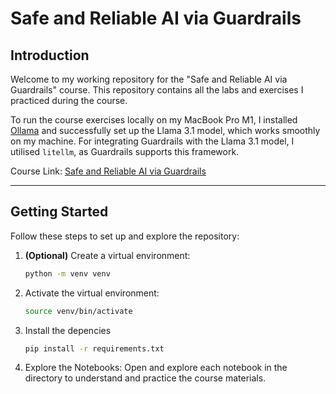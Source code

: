 # Safe and Reliable AI via Guardrails

## Introduction

Welcome to my working repository for the "Safe and Reliable AI via Guardrails" course. This repository contains all the labs and exercises I practiced during the course. 

To run the course exercises locally on my MacBook Pro M1, I installed [Ollama](https://ollama.ai/) and successfully set up the Llama 3.1 model, which works smoothly on my machine. For integrating Guardrails with the Llama 3.1 model, I utilised `litellm`, as Guardrails supports this framework. 

Course Link: [Safe and Reliable AI via Guardrails](https://www.deeplearning.ai/short-courses/safe-and-reliable-ai-via-guardrails/)

---

## Getting Started

Follow these steps to set up and explore the repository:

1. **(Optional)** Create a virtual environment:  
   ```bash
   python -m venv venv
2. Activate the virtual environment:
   ```bash
   source venv/bin/activate
3. Install the depencies
   ```bash
   pip install -r requirements.txt
4. Explore the Notebooks:
Open and explore each notebook in the directory to understand and practice the course materials.